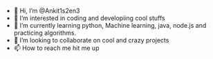 - 👋 Hi, I’m @Ankit1s2en3
- 👀 I’m interested in coding and developiing cool stuffs
- 🌱 I’m currently learning python, Machine learning, java, node.js and practicing algorithms.
- 💞️ I’m looking to collaborate on cool and crazy projects
- 📫 How to reach me hit me up

<!---
Ankit1s2en3/Ankit1s2en3 is a ✨ special ✨ repository because its `README.md` (this file) appears on your GitHub profile.
You can click the Preview link to take a look at your changes.
--->
